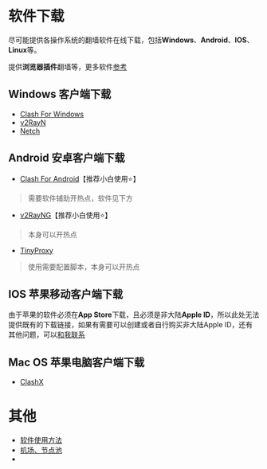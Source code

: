 # 软件下载

尽可能提供各操作系统的翻墙软件在线下载，包括**Windows**、**Android**、**IOS**、**Linux**等。

提供**浏览器插件**翻墙等，更多软件[参考](https://itlanyan.com/v2ray-clients-download/)

## Windows 客户端下载

- [Clash For Windows](https://github.com/Fndroid/clash_for_windows_pkg/releases/download/0.19.18/Clash.for.Windows.Setup.0.19.18.exe)
- [v2RayN](https://github.com/wchenyi/wall/raw/gh-pages/Win/v2RayN.zip)
- [Netch](https://github.com/wchenyi/wall/raw/gh-pages/Win/Netch-v1.9.2.7z)

## Android 安卓客户端下载

- [Clash For  Android](https://github.com/wchenyi/wall/raw/gh-pages/%E5%AE%89%E5%8D%93/cfa-2.5.9-foss-arm64-v8a-release.apk)【推荐小白使用⭐】
>需要软件辅助开热点，软件见下方
- [v2RayNG](https://github.com/2dust/v2rayNG/releases/download/1.7.3/v2rayNG_1.7.3.apk)【推荐小白使用⭐】
>本身可以开热点
- [TinyProxy](https://github.com/wchenyi/wall/raw/gh-pages/%E5%AE%89%E5%8D%93/TinyProxy.apk)
>使用需要配置脚本，本身可以开热点

## IOS 苹果移动客户端下载

由于苹果的软件必须在**App Store**下载，且必须是非大陆**Apple ID**，所以此处无法提供既有的下载链接，如果有需要可以创建或者自行购买非大陆Apple ID，还有其他问题，可以[和我联系](mailto:1745470052@qq.com)

## Mac OS 苹果电脑客户端下载

- [ClashX](https://github.com/wchenyi/wall/raw/gh-pages/Apple/ClashX.dmg)

# 其他

- [软件使用方法](https://root-crown-817.notion.site/70a2b521fdb74751a30c86faf664fe44)
- [机场、节点池](https://root-crown-817.notion.site/c69e47537e984c0dbb6baaf6b65ca73f)
- 

